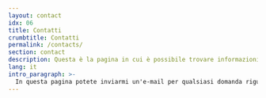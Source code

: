 ```yaml
---
layout: contact
idx: 06
title: Contatti
crumbtitle: Contatti
permalink: /contacts/
section: contact
description: Questa è la pagina in cui è possibile trovare informazioni di contatto su Kalwalt alias Walter Perdan.
lang: it
intro_paragraph: >-
  In questa pagina potete inviarmi un'e-mail per qualsiasi domanda riguardante l'arte, le mie applicazioni e altre informazioni di cui avete bisogno.
---
```

